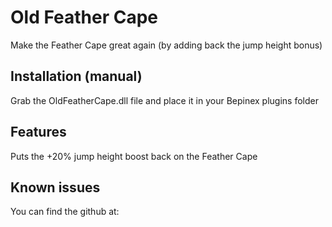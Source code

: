 ﻿# Old Feather Cape

Make the Feather Cape great again (by adding back the jump height bonus)

## Installation (manual)

Grab the OldFeatherCape.dll file and place it in your Bepinex plugins folder

## Features

Puts the +20% jump height boost back on the Feather Cape

## Known issues
You can find the github at:
